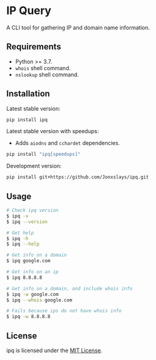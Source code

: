 # IP Query

A CLI tool for gathering IP and domain name information.

## Requirements

- Python >= 3.7.
- `whois` shell command.
- `nslookup` shell command.

## Installation

Latest stable version:

```bash
pip install ipq
```

Latest stable version with speedups:
- Adds `aiodns` and `cchardet` dependencies.

```bash
pip install "ipq[speedups]"
```

Development version:

```bash
pip install git+https://github.com/Jonxslays/ipq.git
```

## Usage

```bash
# Check ipq version
$ ipq -v
$ ipq --version

# Get help
$ ipq -h
$ ipq --help

# Get info on a domain
$ ipq google.com

# Get info on an ip
$ ipq 8.8.8.8

# Get info on a domain, and include whois info
$ ipq -w google.com
$ ipq --whois google.com

# Fails because ips do not have whois info
$ ipq -w 8.8.8.8
```

## License

ipq is licensed under the [MIT License](https://github.com/Jonxslays/ipq/blob/master/LICENSE).
